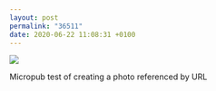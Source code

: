 ```yaml
---
layout: post
permalink: "36511"
date: 2020-06-22 11:08:31 +0100
---
```

![](http://localhost:5000/media/sunset.jpg)
  
Micropub test of creating a photo referenced by URL
